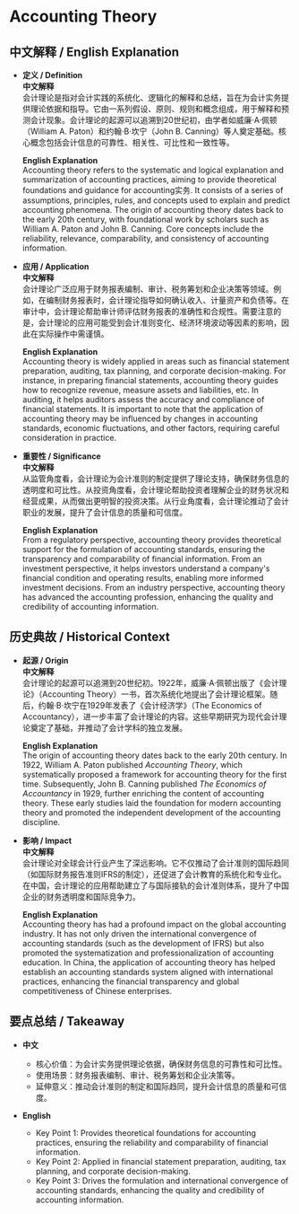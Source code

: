 # Accounting Theory

## 中文解释 / English Explanation

* **定义 / Definition**  
  **中文解释**  
  会计理论是指对会计实践的系统化、逻辑化的解释和总结，旨在为会计实务提供理论依据和指导。它由一系列假设、原则、规则和概念组成，用于解释和预测会计现象。会计理论的起源可以追溯到20世纪初，由学者如威廉·A·佩顿（William A. Paton）和约翰·B·坎宁（John B. Canning）等人奠定基础。核心概念包括会计信息的可靠性、相关性、可比性和一致性等。  

  **English Explanation**  
  Accounting theory refers to the systematic and logical explanation and summarization of accounting practices, aiming to provide theoretical foundations and guidance for accounting实务. It consists of a series of assumptions, principles, rules, and concepts used to explain and predict accounting phenomena. The origin of accounting theory dates back to the early 20th century, with foundational work by scholars such as William A. Paton and John B. Canning. Core concepts include the reliability, relevance, comparability, and consistency of accounting information.

* **应用 / Application**  
  **中文解释**  
  会计理论广泛应用于财务报表编制、审计、税务筹划和企业决策等领域。例如，在编制财务报表时，会计理论指导如何确认收入、计量资产和负债等。在审计中，会计理论帮助审计师评估财务报表的准确性和合规性。需要注意的是，会计理论的应用可能受到会计准则变化、经济环境波动等因素的影响，因此在实际操作中需谨慎。  

  **English Explanation**  
  Accounting theory is widely applied in areas such as financial statement preparation, auditing, tax planning, and corporate decision-making. For instance, in preparing financial statements, accounting theory guides how to recognize revenue, measure assets and liabilities, etc. In auditing, it helps auditors assess the accuracy and compliance of financial statements. It is important to note that the application of accounting theory may be influenced by changes in accounting standards, economic fluctuations, and other factors, requiring careful consideration in practice.

* **重要性 / Significance**  
  **中文解释**  
  从监管角度看，会计理论为会计准则的制定提供了理论支持，确保财务信息的透明度和可比性。从投资角度看，会计理论帮助投资者理解企业的财务状况和经营成果，从而做出更明智的投资决策。从行业角度看，会计理论推动了会计职业的发展，提升了会计信息的质量和可信度。  

  **English Explanation**  
  From a regulatory perspective, accounting theory provides theoretical support for the formulation of accounting standards, ensuring the transparency and comparability of financial information. From an investment perspective, it helps investors understand a company's financial condition and operating results, enabling more informed investment decisions. From an industry perspective, accounting theory has advanced the accounting profession, enhancing the quality and credibility of accounting information.

## 历史典故 / Historical Context

* **起源 / Origin**  
  **中文解释**  
  会计理论的起源可以追溯到20世纪初。1922年，威廉·A·佩顿出版了《会计理论》（Accounting Theory）一书，首次系统化地提出了会计理论框架。随后，约翰·B·坎宁在1929年发表了《会计经济学》（The Economics of Accountancy），进一步丰富了会计理论的内容。这些早期研究为现代会计理论奠定了基础，并推动了会计学科的独立发展。  

  **English Explanation**  
  The origin of accounting theory dates back to the early 20th century. In 1922, William A. Paton published *Accounting Theory*, which systematically proposed a framework for accounting theory for the first time. Subsequently, John B. Canning published *The Economics of Accountancy* in 1929, further enriching the content of accounting theory. These early studies laid the foundation for modern accounting theory and promoted the independent development of the accounting discipline.

* **影响 / Impact**  
  **中文解释**  
  会计理论对全球会计行业产生了深远影响。它不仅推动了会计准则的国际趋同（如国际财务报告准则IFRS的制定），还促进了会计教育的系统化和专业化。在中国，会计理论的应用帮助建立了与国际接轨的会计准则体系，提升了中国企业的财务透明度和国际竞争力。  

  **English Explanation**  
  Accounting theory has had a profound impact on the global accounting industry. It has not only driven the international convergence of accounting standards (such as the development of IFRS) but also promoted the systematization and professionalization of accounting education. In China, the application of accounting theory has helped establish an accounting standards system aligned with international practices, enhancing the financial transparency and global competitiveness of Chinese enterprises.

## 要点总结 / Takeaway

* **中文**  
  - 核心价值：为会计实务提供理论依据，确保财务信息的可靠性和可比性。  
  - 使用场景：财务报表编制、审计、税务筹划和企业决策等。  
  - 延伸意义：推动会计准则的制定和国际趋同，提升会计信息的质量和可信度。  

* **English**  
  - Key Point 1: Provides theoretical foundations for accounting practices, ensuring the reliability and comparability of financial information.  
  - Key Point 2: Applied in financial statement preparation, auditing, tax planning, and corporate decision-making.  
  - Key Point 3: Drives the formulation and international convergence of accounting standards, enhancing the quality and credibility of accounting information.